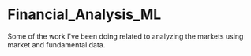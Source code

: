 # Financial_Analysis_ML
Some of the work I've been doing related to analyzing the markets using market and fundamental data. 

